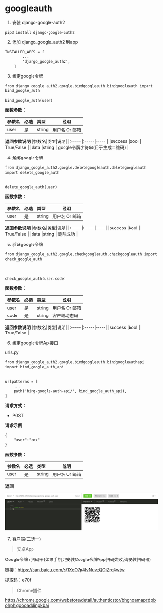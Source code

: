 # googleauth



1. 安装 django-google-auth2


```
pip3 install django-google-auth2
```

2. 添加 django_google_auth2 到app

```
INSTALLED_APPS = [
        ...
        'django_google_auth2',
    ]
```

3. 绑定google令牌

```
from django_google_auth2.google.bindgoogleauth.bindgoogleauth import bind_google_auth

bind_google_auth(user) 

```


**函数参数：** 

|参数名|必选|类型|说明|
|:----    |:---|:----- |-----   |
|user |是  |string | 用户名 Or 邮箱   |


 **返回参数说明** 
|参数名|类型|说明|
|:-----  |:-----|-----                           |
|success |bool   | True/False |
|data |string   | google令牌字符串(用于生成二维码) |

4. 解绑google令牌

```
from django_google_auth2.google.deletegoogleauth.deletegoogleauth import delete_google_auth


delete_google_auth(user) 

```


**函数参数：** 

|参数名|必选|类型|说明|
|:----    |:---|:----- |-----   |
|user |是  |string | 用户名 Or 邮箱   |

 **返回参数说明** 
|参数名|类型|说明|
|:-----  |:-----|-----|
|success |bool   | True/False |
|data |string   | 删除成功 |

5. 验证google令牌

```
from django_google_auth2.google.checkgoogleauth.checkgoogleauth import check_google_auth



check_google_auth(user,code) 

```

**函数参数：** 

|参数名|必选|类型|说明|
|:----    |:---|:----- |-----   |
|user |是  |string | 用户名 Or 邮箱   |
|code |是  |string | 客户端动态码    |

 **返回参数说明** 
|参数名|类型|说明|
|:-----  |:-----|-----|
|success |bool   | True/False |


6. 绑定google令牌Api接口


urls.py

```
from django_google_auth2.google.bindgoogleauth.bindgoogleauthapi import bind_google_auth_api


urlpatterns = [
    ...
    path('bing-google-auth-api/', bind_google_auth_api),
]

```

**请求方式：**
- POST

 **请求示例**

```
{
	"user":"cox"
}
```

**函数参数：** 

|参数名|必选|类型|说明|
|:----    |:---|:----- |-----   |
|user |是  |string | 用户名 Or 邮箱   |

 **返回** 
 
![20190402192923-image.png](https://raw.githubusercontent.com/Coxhuang/yosoro/master/20190402192923-image.png)


7. 客户端(二选一)

> 安卓App

Google令牌+扫码器(如果手机只安装Google令牌App扫码失败,请安装扫码器)

链接：https://pan.baidu.com/s/1XeO7p4IvNuvzQOiZrq4wtw

提取码：e70f

> Chrome插件

https://chrome.google.com/webstore/detail/authenticator/bhghoamapcdpbohphigoooaddinpkbai




